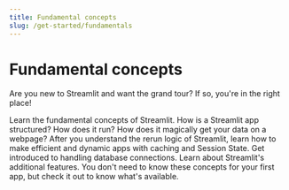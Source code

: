 ```yaml
---
title: Fundamental concepts
slug: /get-started/fundamentals
---
```


# Fundamental concepts

Are you new to Streamlit and want the grand tour? If so, you're in the right place!

<InlineCalloutContainer>
    <InlineCallout
        color="orange-70"
        icon="description"
        bold="Basic concepts."
        href="/get-started/fundamentals/main-concepts"
    >Learn the fundamental concepts of Streamlit. How is a Streamlit app structured? How does it run? How does it magically get your data on a webpage?</InlineCallout>
    <InlineCallout
        color="orange-70"
        icon="description"
        bold="Advanced concepts."
        href="/get-started/fundamentals/advanced-concepts"
    >After you understand the rerun logic of Streamlit, learn how to make efficient and dynamic apps with caching and Session State. Get introduced to handling database connections.</InlineCallout>
    <InlineCallout
        color="orange-70"
        icon="description"
        bold="Additional features."
        href="/get-started/fundamentals/additional-features"
    >Learn about Streamlit's additional features. You don't need to know these concepts for your first app, but check it out to know what's available.</InlineCallout>
</InlineCalloutContainer>
